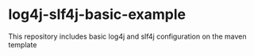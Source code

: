 # log4j-slf4j-basic-example
This repository includes basic log4j and slf4j configuration on the maven template
